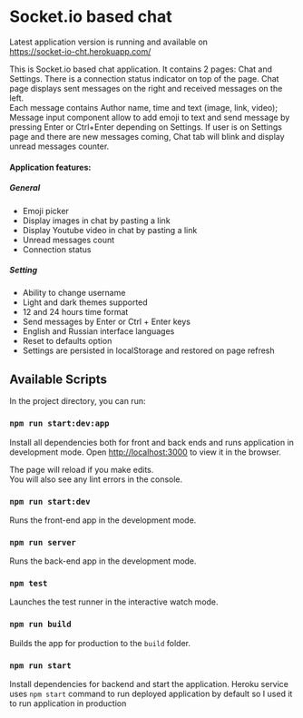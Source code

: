 # Socket.io based chat

Latest application version is running and available on<br> https://socket-io-cht.herokuapp.com/

This is Socket.io based chat application. It contains 2 pages: Chat and Settings.
There is a connection status indicator on top of the page.
Chat page displays sent messages on the right and received messages on the left.<br>
Each message contains Author name, time and text (image, link, video);
Message input component allow to add emoji to text and send message by pressing Enter or Ctrl+Enter depending on Settings.
If user is on Settings page and there are new messages coming, Chat tab will blink and display unread messages counter.

#### Application features:
##### General
* Emoji picker
* Display images in chat by pasting a link
* Display Youtube video in chat by pasting a link
* Unread messages count
* Connection status
##### Setting
* Ability to change username
* Light and dark themes supported
* 12 and 24 hours time format
* Send messages by Enter or Ctrl + Enter keys
* English and Russian interface languages
* Reset to defaults option
* Settings are persisted in localStorage and restored on page refresh

## Available Scripts

In the project directory, you can run:

### `npm run start:dev:app`

Install all dependencies both for front and back ends and runs application in development mode.
Open [http://localhost:3000](http://localhost:3000) to view it in the browser.

The page will reload if you make edits.<br>
You will also see any lint errors in the console.

### `npm run start:dev`

Runs the front-end app in the development mode.<br>

### `npm run server`

Runs the back-end app in the development mode.<br>

### `npm test`

Launches the test runner in the interactive watch mode.<br>

### `npm run build`

Builds the app for production to the `build` folder.<br>

### `npm run start`

Install dependencies for backend and start the application.
Heroku service uses `npm start` command to run deployed application by default
so I used it to run application in production


